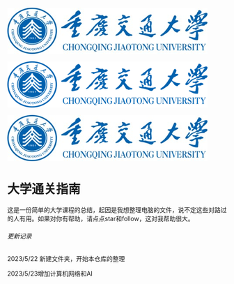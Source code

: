 ![](\Docs\images\cqjtu.jpg)

![](\Docs\images\cqjtu.png)

![](Docs/images/cqjtu.jpg)

# 大学通关指南

这是一份简单的大学课程的总结，起因是我想整理电脑的文件，说不定这些对路过的人有用。如果对你有帮助，请点点star和follow，这对我帮助很大。













###### 更新记录

2023/5/22 新建文件夹，开始本仓库的整理

2023/5/23增加计算机网络和AI







